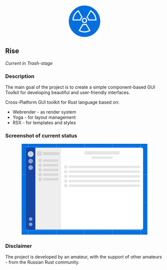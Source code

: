 <p align="center">
  <img width="100" height="100" src="logo.png">
</p>

## Rise
*Current in Trash-stage*

### Description
The main goal of the project is to create a simple component-based GUI Toolkit for developing beautiful and user-friendly interfaces.

Cross-Platform GUI toolkit for Rust language based on:
- Webrender - as render system
- Yoga - for layout management
- RSX - for templates and styles

### Screenshot of current status
<p align="center">
  <img width="400" src="examples/layout-screenshot.png">
</p>

### Disclaimer
The project is developed by an amateur, with the support of other amateurs - from the Russian Rust community.
